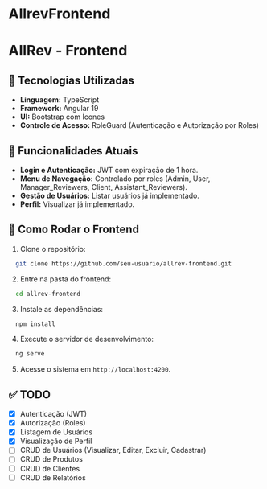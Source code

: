 # AllrevFrontend

# AllRev - Frontend

## 🚀 Tecnologias Utilizadas

* **Linguagem:** TypeScript
* **Framework:** Angular 19
* **UI:** Bootstrap com Ícones
* **Controle de Acesso:** RoleGuard (Autenticação e Autorização por Roles)

## 📌 Funcionalidades Atuais

* **Login e Autenticação:** JWT com expiração de 1 hora.
* **Menu de Navegação:** Controlado por roles (Admin, User, Manager\_Reviewers, Client, Assistant\_Reviewers).
* **Gestão de Usuários:** Listar usuários já implementado.
* **Perfil:** Visualizar já implementado.

## 🚀 Como Rodar o Frontend

1. Clone o repositório:

```bash
  git clone https://github.com/seu-usuario/allrev-frontend.git
```

2. Entre na pasta do frontend:

```bash
  cd allrev-frontend
```

3. Instale as dependências:

```bash
  npm install
```

4. Execute o servidor de desenvolvimento:

```bash
  ng serve
```

5. Acesse o sistema em `http://localhost:4200`.

## ✅ TODO

* [x] Autenticação (JWT)
* [x] Autorização (Roles)
* [x] Listagem de Usuários
* [x] Visualização de Perfil
* [ ] CRUD de Usuários (Visualizar, Editar, Excluir, Cadastrar)
* [ ] CRUD de Produtos
* [ ] CRUD de Clientes
* [ ] CRUD de Relatórios

